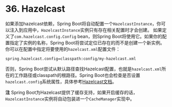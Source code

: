 # 36. Hazelcast

如果添加hazelcast依赖，Spring Boot将自动配置一个`HazelcastInstance`，你可以注入到应用中，`HazelcastInstance`实例只有存在相关配置时才会创建。 如果定义了`com.hazelcast.config.Config` bean，则Spring Boot将使用它。如果你的配置指定了实例的名称，Spring Boot将尝试定位已存在的而不是创建一个新实例。你可以在配置中指定将要使用的`hazelcast.xml`配置文件：

```text
spring.hazelcast.config=classpath:config/my-hazelcast.xml
```

否则，Spring Boot尝试从默认路径查找Hazelcast配置，也就是`hazelcast.xml`所在的工作路径或classpath的根路径。Spring Boot也会检查是否设置`hazelcast.config`系统属性，具体参考[Hazelcast文档](http://docs.hazelcast.org/docs/latest/manual/html-single/)。

**注** Spring Boot为Hazelcast提供了缓存支持，如果开启缓存的话，`HazelcastInstance`实例将自动包装进一个`CacheManager`实现中。

